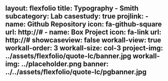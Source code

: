 
layout: flexfolio
title: Typography - Smith
subcategory: Lab
casestudy: true
projlink:
    - name: Github Repository
      icon: fa-github-square
      url: http://#
    - name: Box Project
      icon: fa-link
      url: http://#
showcaseview: false
workall-view: true
workall-order: 3
workall-size: col-3
project-img: ../assets/flexfolio/quote-lc/banner.jpg
workall-img: ../placeholder.png
banner: ../../assets/flexfolio/quote-lc/pgbanner.jpg
---
